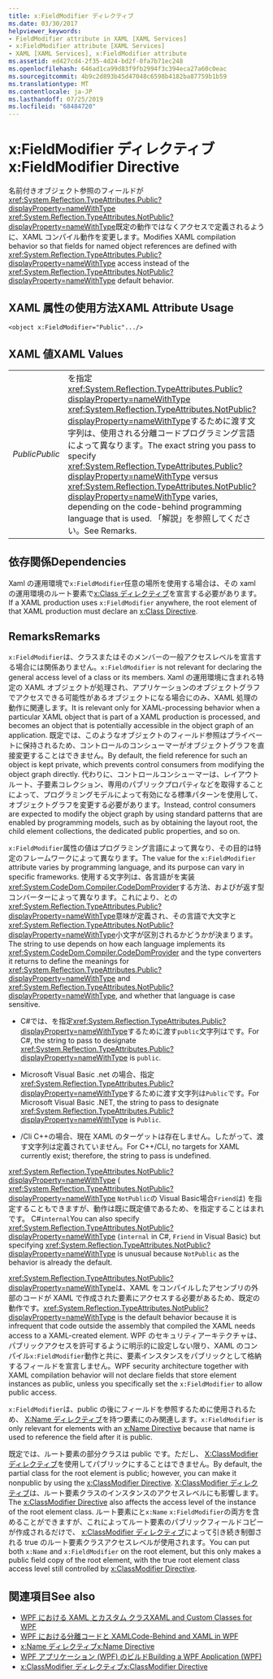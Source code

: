 ```yaml
---
title: x:FieldModifier ディレクティブ
ms.date: 03/30/2017
helpviewer_keywords:
- FieldModifier attribute in XAML [XAML Services]
- x:FieldModifier attribute [XAML Services]
- XAML [XAML Services], x:FieldModifier attribute
ms.assetid: ed427cd4-2f35-4d24-bd2f-0fa7b71ec248
ms.openlocfilehash: 646ad1ca99d83f9fb2994f3c394eca27a60c0eac
ms.sourcegitcommit: 4b9c2d893b45d47048c6598b4182ba87759b1b59
ms.translationtype: MT
ms.contentlocale: ja-JP
ms.lasthandoff: 07/25/2019
ms.locfileid: "68484720"
---
```

# <a name="xfieldmodifier-directive"></a><span data-ttu-id="d2691-102">x:FieldModifier ディレクティブ</span><span class="sxs-lookup"><span data-stu-id="d2691-102">x:FieldModifier Directive</span></span>
<span data-ttu-id="d2691-103">名前付きオブジェクト参照のフィールドが<xref:System.Reflection.TypeAttributes.Public?displayProperty=nameWithType> <xref:System.Reflection.TypeAttributes.NotPublic?displayProperty=nameWithType>既定の動作ではなくアクセスで定義されるように、XAML コンパイル動作を変更します。</span><span class="sxs-lookup"><span data-stu-id="d2691-103">Modifies XAML compilation behavior so that fields for named object references are defined with <xref:System.Reflection.TypeAttributes.Public?displayProperty=nameWithType> access instead of the <xref:System.Reflection.TypeAttributes.NotPublic?displayProperty=nameWithType> default behavior.</span></span>  
  
## <a name="xaml-attribute-usage"></a><span data-ttu-id="d2691-104">XAML 属性の使用方法</span><span class="sxs-lookup"><span data-stu-id="d2691-104">XAML Attribute Usage</span></span>  
  
```xaml  
<object x:FieldModifier="Public".../>  
```  
  
## <a name="xaml-values"></a><span data-ttu-id="d2691-105">XAML 値</span><span class="sxs-lookup"><span data-stu-id="d2691-105">XAML Values</span></span>  
  
|||  
|-|-|  
|<span data-ttu-id="d2691-106">*Public*</span><span class="sxs-lookup"><span data-stu-id="d2691-106">*Public*</span></span>|<span data-ttu-id="d2691-107">を指定<xref:System.Reflection.TypeAttributes.Public?displayProperty=nameWithType> <xref:System.Reflection.TypeAttributes.NotPublic?displayProperty=nameWithType>するために渡す文字列は、使用される分離コードプログラミング言語によって異なります。</span><span class="sxs-lookup"><span data-stu-id="d2691-107">The exact string you pass to specify <xref:System.Reflection.TypeAttributes.Public?displayProperty=nameWithType> versus <xref:System.Reflection.TypeAttributes.NotPublic?displayProperty=nameWithType> varies, depending on the code-behind programming language that is used.</span></span> <span data-ttu-id="d2691-108">「解説」を参照してください。</span><span class="sxs-lookup"><span data-stu-id="d2691-108">See Remarks.</span></span>|  
  
## <a name="dependencies"></a><span data-ttu-id="d2691-109">依存関係</span><span class="sxs-lookup"><span data-stu-id="d2691-109">Dependencies</span></span>  
 <span data-ttu-id="d2691-110">Xaml の運用環境で`x:FieldModifier`任意の場所を使用する場合は、その xaml の運用環境のルート要素で[x:Class ディレクティブ](x-class-directive.md)を宣言する必要があります。</span><span class="sxs-lookup"><span data-stu-id="d2691-110">If a XAML production uses `x:FieldModifier` anywhere, the root element of that XAML production must declare an [x:Class Directive](x-class-directive.md).</span></span>  
  
## <a name="remarks"></a><span data-ttu-id="d2691-111">Remarks</span><span class="sxs-lookup"><span data-stu-id="d2691-111">Remarks</span></span>  
 <span data-ttu-id="d2691-112">`x:FieldModifier`は、クラスまたはそのメンバーの一般アクセスレベルを宣言する場合には関係ありません。</span><span class="sxs-lookup"><span data-stu-id="d2691-112">`x:FieldModifier` is not relevant for declaring the general access level of a class or its members.</span></span> <span data-ttu-id="d2691-113">Xaml の運用環境に含まれる特定の XAML オブジェクトが処理され、アプリケーションのオブジェクトグラフでアクセスできる可能性があるオブジェクトになる場合にのみ、XAML 処理の動作に関連します。</span><span class="sxs-lookup"><span data-stu-id="d2691-113">It is relevant only for XAML-processing behavior when a particular XAML object that is part of a XAML production is processed, and becomes an object that is potentially accessible in the object graph of an application.</span></span> <span data-ttu-id="d2691-114">既定では、このようなオブジェクトのフィールド参照はプライベートに保持されるため、コントロールのコンシューマーがオブジェクトグラフを直接変更することはできません。</span><span class="sxs-lookup"><span data-stu-id="d2691-114">By default, the field reference for such an object is kept private, which prevents control consumers from modifying the object graph directly.</span></span> <span data-ttu-id="d2691-115">代わりに、コントロールコンシューマーは、レイアウトルート、子要素コレクション、専用のパブリックプロパティなどを取得することによって、プログラミングモデルによって有効になる標準パターンを使用して、オブジェクトグラフを変更する必要があります。</span><span class="sxs-lookup"><span data-stu-id="d2691-115">Instead, control consumers are expected to modify the object graph by using standard patterns that are enabled by programming models, such as by obtaining the layout root, the child element collections, the dedicated public properties, and so on.</span></span>  
  
 <span data-ttu-id="d2691-116">`x:FieldModifier`属性の値はプログラミング言語によって異なり、その目的は特定のフレームワークによって異なります。</span><span class="sxs-lookup"><span data-stu-id="d2691-116">The value for the `x:FieldModifier` attribute varies by programming language, and its purpose can vary in specific frameworks.</span></span> <span data-ttu-id="d2691-117">使用する文字列は、各言語がを実装<xref:System.CodeDom.Compiler.CodeDomProvider>する方法、およびが返す型コンバーターによって異なります。これにより、との<xref:System.Reflection.TypeAttributes.Public?displayProperty=nameWithType>意味が定義され、その言語で大文字と<xref:System.Reflection.TypeAttributes.NotPublic?displayProperty=nameWithType>小文字が区別されるかどうかが決まります。</span><span class="sxs-lookup"><span data-stu-id="d2691-117">The string to use depends on how each language implements its <xref:System.CodeDom.Compiler.CodeDomProvider> and the type converters it returns to define the meanings for <xref:System.Reflection.TypeAttributes.Public?displayProperty=nameWithType> and <xref:System.Reflection.TypeAttributes.NotPublic?displayProperty=nameWithType>, and whether that language is case sensitive.</span></span>  
  
- <span data-ttu-id="d2691-118">C#では、を指定<xref:System.Reflection.TypeAttributes.Public?displayProperty=nameWithType>するために渡す`public`文字列はです。</span><span class="sxs-lookup"><span data-stu-id="d2691-118">For C#, the string to pass to designate <xref:System.Reflection.TypeAttributes.Public?displayProperty=nameWithType> is `public`.</span></span>  
  
- <span data-ttu-id="d2691-119">Microsoft Visual Basic .net の場合、指定<xref:System.Reflection.TypeAttributes.Public?displayProperty=nameWithType>するために渡す文字列は`Public`です。</span><span class="sxs-lookup"><span data-stu-id="d2691-119">For Microsoft Visual Basic .NET, the string to pass to designate <xref:System.Reflection.TypeAttributes.Public?displayProperty=nameWithType> is `Public`.</span></span>  
  
- <span data-ttu-id="d2691-120">/Cli C++の場合、現在 XAML のターゲットは存在しません。したがって、渡す文字列は定義されていません。</span><span class="sxs-lookup"><span data-stu-id="d2691-120">For C++/CLI, no targets for XAML currently exist; therefore, the string to pass is undefined.</span></span>  
  
 <span data-ttu-id="d2691-121"><xref:System.Reflection.TypeAttributes.NotPublic?displayProperty=nameWithType> ( <xref:System.Reflection.TypeAttributes.NotPublic?displayProperty=nameWithType> `NotPublic`の Visual Basic場合`Friend`は) を指定することもできますが、動作は既に既定値であるため、を指定することはまれです。 C#`internal`</span><span class="sxs-lookup"><span data-stu-id="d2691-121">You can also specify <xref:System.Reflection.TypeAttributes.NotPublic?displayProperty=nameWithType> (`internal` in C#, `Friend` in Visual Basic) but specifying <xref:System.Reflection.TypeAttributes.NotPublic?displayProperty=nameWithType> is unusual because `NotPublic` as the behavior is already the default.</span></span>  
  
 <span data-ttu-id="d2691-122"><xref:System.Reflection.TypeAttributes.NotPublic?displayProperty=nameWithType>は、XAML をコンパイルしたアセンブリの外部のコードが XAML で作成された要素にアクセスする必要があるため、既定の動作です。</span><span class="sxs-lookup"><span data-stu-id="d2691-122"><xref:System.Reflection.TypeAttributes.NotPublic?displayProperty=nameWithType> is the default behavior because it is infrequent that code outside the assembly that compiled the XAML needs access to a XAML-created element.</span></span> <span data-ttu-id="d2691-123">WPF のセキュリティアーキテクチャは、パブリックアクセスを許可するように明示的に設定しない限り、XAML のコンパイル`x:FieldModifier`動作と共に、要素インスタンスをパブリックとして格納するフィールドを宣言しません。</span><span class="sxs-lookup"><span data-stu-id="d2691-123">WPF security architecture together with XAML compilation behavior will not declare fields that store element instances as public, unless you specifically set the `x:FieldModifier` to allow public access.</span></span>  
  
 <span data-ttu-id="d2691-124">`x:FieldModifier`は、public の後にフィールドを参照するために使用されるため、 [X:Name ディレクティブ](x-name-directive.md)を持つ要素にのみ関連します。</span><span class="sxs-lookup"><span data-stu-id="d2691-124">`x:FieldModifier` is only relevant for elements with an [x:Name Directive](x-name-directive.md) because that name is used to reference the field after it is public.</span></span>  
  
 <span data-ttu-id="d2691-125">既定では、ルート要素の部分クラスは public です。ただし、 [X:ClassModifier ディレクティブ](x-classmodifier-directive.md)を使用してパブリックにすることはできません。</span><span class="sxs-lookup"><span data-stu-id="d2691-125">By default, the partial class for the root element is public; however, you can make it nonpublic by using the [x:ClassModifier Directive](x-classmodifier-directive.md).</span></span> <span data-ttu-id="d2691-126">[X:ClassModifier ディレクティブ](x-classmodifier-directive.md)は、ルート要素クラスのインスタンスのアクセスレベルにも影響します。</span><span class="sxs-lookup"><span data-stu-id="d2691-126">The [x:ClassModifier Directive](x-classmodifier-directive.md) also affects the access level of the instance of the root element class.</span></span> <span data-ttu-id="d2691-127">ルート要素にと`x:Name` `x:FieldModifier`の両方を含めることができますが、これによってルート要素のパブリックフィールドコピーが作成されるだけで、 [x:ClassModifier ディレクティブ](x-classmodifier-directive.md)によって引き続き制御される true のルート要素クラスアクセスレベルが使用されます。</span><span class="sxs-lookup"><span data-stu-id="d2691-127">You can put both `x:Name` and `x:FieldModifier` on the root element, but this only makes a public field copy of the root element, with the true root element class access level still controlled by [x:ClassModifier Directive](x-classmodifier-directive.md).</span></span>  
  
## <a name="see-also"></a><span data-ttu-id="d2691-128">関連項目</span><span class="sxs-lookup"><span data-stu-id="d2691-128">See also</span></span>

- [<span data-ttu-id="d2691-129">WPF における XAML とカスタム クラス</span><span class="sxs-lookup"><span data-stu-id="d2691-129">XAML and Custom Classes for WPF</span></span>](../wpf/advanced/xaml-and-custom-classes-for-wpf.md)
- [<span data-ttu-id="d2691-130">WPF における分離コードと XAML</span><span class="sxs-lookup"><span data-stu-id="d2691-130">Code-Behind and XAML in WPF</span></span>](../wpf/advanced/code-behind-and-xaml-in-wpf.md)
- [<span data-ttu-id="d2691-131">x:Name ディレクティブ</span><span class="sxs-lookup"><span data-stu-id="d2691-131">x:Name Directive</span></span>](x-name-directive.md)
- [<span data-ttu-id="d2691-132">WPF アプリケーション (WPF) のビルド</span><span class="sxs-lookup"><span data-stu-id="d2691-132">Building a WPF Application (WPF)</span></span>](../wpf/app-development/building-a-wpf-application-wpf.md)
- [<span data-ttu-id="d2691-133">x:ClassModifier ディレクティブ</span><span class="sxs-lookup"><span data-stu-id="d2691-133">x:ClassModifier Directive</span></span>](x-classmodifier-directive.md)
